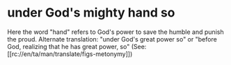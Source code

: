 # under God's mighty hand so

Here the word "hand" refers to God's power to save the humble and punish the proud. Alternate translation: "under God's great power so" or "before God, realizing that he has great power, so" (See: [[rc://en/ta/man/translate/figs-metonymy]])

